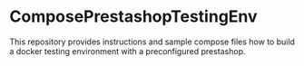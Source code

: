 # ComposePrestashopTestingEnv
This repository provides instructions and sample compose files how to build a docker testing environment with a preconfigured prestashop.
